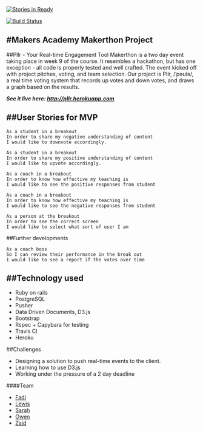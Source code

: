 [![Stories in Ready](https://badge.waffle.io/zlahham/makerthon.png?label=ready&title=Ready)](https://waffle.io/zlahham/makerthon)

[![Build Status](https://travis-ci.org/ojlamb/makerthon.svg?branch=master)](https://travis-ci.org/ojlamb/makerthon)

#Makers Academy Makerthon Project
---
##Pllr - Your Real-time Engagement Tool
Makerthon is a two day event taking place in week 9 of the course.
It resembles a hackathon, but has one exception - all code is properly tested
and well crafted. The event kicked off with project pitches, voting, and
team selection. Our project is Pllr, /ˈpəʊlə/, a real time voting system that
records up votes and down votes, and draws a graph based on the results.

***See it live here: http://pllr.herokuapp.com***

##User Stories for MVP
---
```
As a student in a breakout
In order to share my negative understanding of content
I would like to downvote accordingly.
```
```
As a student in a breakout
In order to share my positive understanding of content
I would like to upvote accordingly.
```
```
As a coach in a breakout
In order to know how effective my teaching is
I would like to see the positive responses from student
```
```
As a coach in a breakout
In order to know how effective my teaching is
I would like to see the negative responses from student
```
```
As a person at the breakout
In order to see the correct screen
I would like to select what sort of user I am
```
##Further developments
```
As a coach boss
So I can review their performance in the break out
I would like to see a report if the votes over time
```

##Technology used
---
* Ruby on rails
* PostgreSQL
* Pusher
* Data Driven Documents, D3.js
* Bootstrap
* Rspec + Capybara for testing
* Travis CI
* Heroku

##Challenges
* Designing a solution to push real-time events to the client.
* Learning how to use D3.js
* Working under the pressure of a 2 day deadline

####Team
* [Fadi](https://github.com/Fadi-Hakim)
* [Lewis](https://github.com/ljones140)
* [Sarah](https://github.com/tealpaintedduck)
* [Owen](https://github.com/ojlamb)
* [Zaid](https://github.com/zlahham)
